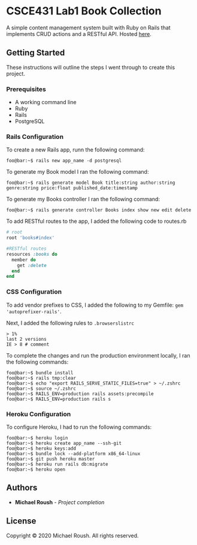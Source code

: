# CSCE431 Lab1 Book Collection

A simple content management system built with Ruby on Rails that implements CRUD actions and a RESTful API. Hosted [here](https://roush-book-collection.herokuapp.com/books).

## Getting Started

These instructions will outline the steps I went through to create this project.

### Prerequisites

- A working command line
- Ruby
- Rails
- PostgreSQL

### Rails Configuration

To create a new Rails app, runn the following command:

```console
foo@bar:~$ rails new app_name -d postgresql
```

To generate my Book model I ran the following command:

```console
foo@bar:~$ rails generate model Book title:string author:string genre:string price:float published_date:timestamp
```

To generate my Books controller I ran the following command:

```console
foo@bar:~$ rails generate controller Books index show new edit delete
```

To add RESTful routes to the app, I added the following code to routes.rb

```ruby
# root
root 'books#index'

#RESTful routes
resources :books do
  member do
    get :delete
  end
end
```

### CSS Configuration

To add vendor prefixes to CSS, I added the following to my Gemfile: ```gem 'autoprefixer-rails'```.

Next, I added the following rules to ```.browserslistrc```

```
> 1%
last 2 versions
IE > 8 # comment
```

To complete the changes and run the production environment locally, I ran the following commands:

```console
foo@bar:~$ bundle install
foo@bar:~$ rails tmp:clear
foo@bar:~$ echo "export RAILS_SERVE_STATIC_FILES=true" > ~/.zshrc
foo@bar:~$ source ~/.zshrc
foo@bar:~$ RAILS_ENV=production rails assets:precompile
foo@bar:~$ RAILS_ENV=production rails s
```

### Heroku Configuration

To configure Heroku, I had to run the following commands:

```console
foo@bar:~$ heroku login
foo@bar:~$ heroku create app_name --ssh-git
foo@bar:~$ heroku keys:add
foo@bar:~$ bundle lock --add-platform x86_64-linux
foo@bar:~$ git push heroku master
foo@bar:~$ heroku run rails db:migrate
foo@bar:~$ heroku open
```

## Authors

* **Michael Roush** - *Project completion*

## License

Copyright © 2020 Michael Roush. All rights reserved.